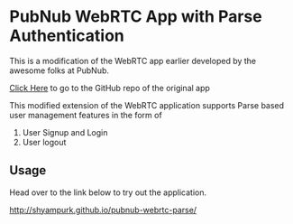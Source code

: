 # PubNub WebRTC App with Parse Authentication

This is a modification of the WebRTC app earlier developed by the awesome folks at PubNub.

[Click Here](https://github.com/stephenlb/webrtc-sdk) to go to the GitHub repo of the original app

This modified extension of the WebRTC application supports Parse based user management features in the form of
 1. User Signup and Login
 1. User logout
 
## Usage ##

Head over to the link below to try out the application. 

 http://shyampurk.github.io/pubnub-webrtc-parse/

